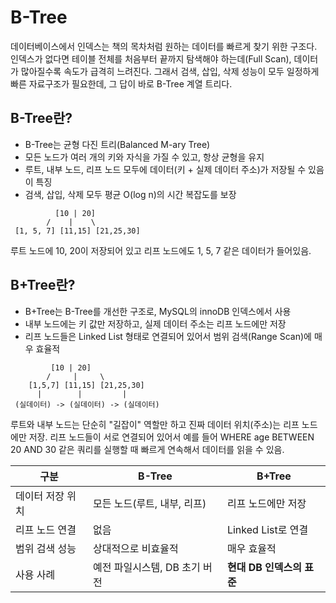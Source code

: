 # B-Tree
데이터베이스에서 인덱스는 책의 목차처럼 원하는 데이터를 빠르게 찾기 위한 구조다. 인덱스가 없다면 테이블 전체를 처음부터 끝까지 탐색해야 하는데(Full Scan), 데이터가 많아질수록 속도가 급격히 느려진다. 그래서 검색, 삽입, 삭제 성능이 모두 일정하게 빠른 자료구조가 필요한데, 그 답이 바로 B-Tree 계열 트리다.

## B-Tree란?
- B-Tree는 균형 다진 트리(Balanced M-ary Tree)
- 모든 노드가 여러 개의 키와 자식을 가질 수 있고, 항상 균형을 유지
- 루트, 내부 노드, 리프 노드 모두에 데이터(키 + 실제 데이터 주소)가 저장될 수 있음이 특징
- 검색, 삽입, 삭제 모두 평균 O(log n)의 시간 복잡도를 보장

```text
          [10 | 20]
        /    |    \
 [1, 5, 7] [11,15] [21,25,30]
```
루트 노드에 10, 20이 저장되어 있고 리프 노드에도 1, 5, 7 같은 데이터가 들어있음.

## B+Tree란?
- B+Tree는 B-Tree를 개선한 구조로, MySQL의 innoDB 인덱스에서 사용
- 내부 노드에는 키 값만 저장하고, 실제 데이터 주소는 리프 노드에만 저장
- 리프 노드들은 Linked List 형태로 연결되어 있어서 범위 검색(Range Scan)에 매우 효율적

```text
         [10 | 20]
        /     |     \
    [1,5,7] [11,15] [21,25,30]
      |        |         |
 (실데이터) -> (실데이터) -> (실데이터)
```
루트와 내부 노드는 단순히 "길잡이" 역할만 하고 진짜 데이터 위치(주소)는 리프 노드에만 저장. 리프 노드들이 서로 연결되어 있어서 예를 들어 WHERE age BETWEEN 20 AND 30 같은 쿼리를 실행할 때 빠르게 연속해서 데이터를 읽을 수 있음.


| 구분        | B-Tree             | B+Tree            |
| --------- | ------------------ | ----------------- |
| 데이터 저장 위치 | 모든 노드(루트, 내부, 리프)  | 리프 노드에만 저장        |
| 리프 노드 연결  | 없음                 | Linked List로 연결   |
| 범위 검색 성능  | 상대적으로 비효율적         | 매우 효율적            |
| 사용 사례     | 예전 파일시스템, DB 초기 버전 | **현대 DB 인덱스의 표준** |